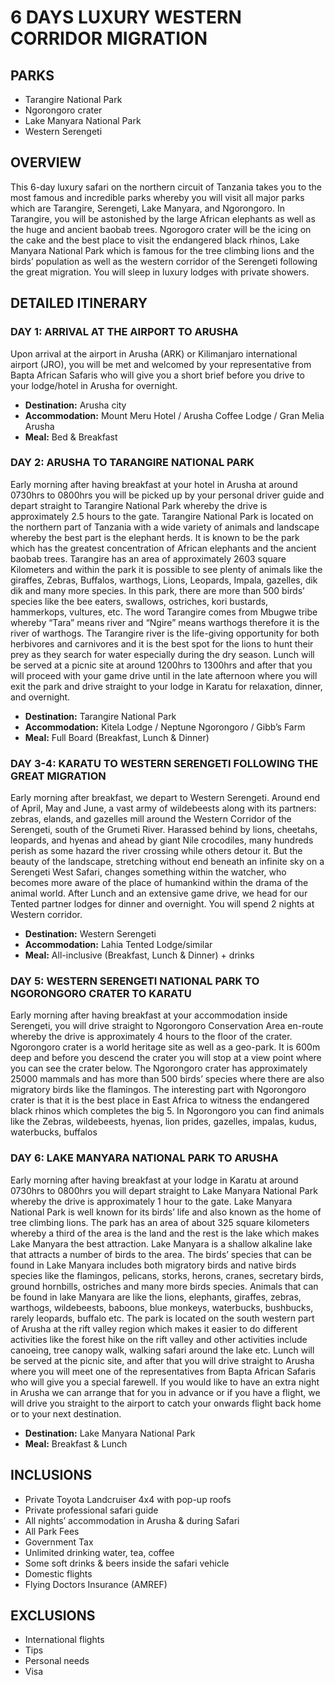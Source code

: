 # 6 DAYS LUXURY WESTERN CORRIDOR MIGRATION

## PARKS
- Tarangire National Park
- Ngorongoro crater
- Lake Manyara National Park
- Western Serengeti

## OVERVIEW
This 6-day luxury safari on the northern circuit of Tanzania takes you to the most famous and incredible parks whereby you will visit all major parks which are Tarangire, Serengeti, Lake Manyara, and Ngorongoro. In Tarangire, you will be astonished by the large African elephants as well as the huge and ancient baobab trees. Ngorogoro crater will be the icing on the cake and the best place to visit the endangered black rhinos, Lake Manyara National Park which is famous for the tree climbing lions and the birds’ population as well as the western corridor of the Serengeti following the great migration. You will sleep in luxury lodges with private showers.

## DETAILED ITINERARY

### DAY 1: ARRIVAL AT THE AIRPORT TO ARUSHA
Upon arrival at the airport in Arusha (ARK) or Kilimanjaro international airport (JRO), you will be met and welcomed by your representative from Bapta African Safaris who will give you a short brief before you drive to your lodge/hotel in Arusha for overnight.
- **Destination:** Arusha city
- **Accommodation:** Mount Meru Hotel / Arusha Coffee Lodge / Gran Melia Arusha
- **Meal:** Bed & Breakfast

### DAY 2: ARUSHA TO TARANGIRE NATIONAL PARK
Early morning after having breakfast at your hotel in Arusha at around 0730hrs to 0800hrs you will be picked up by your personal driver guide and depart straight to Tarangire National Park whereby the drive is approximately 2.5 hours to the gate. Tarangire National Park is located on the northern part of Tanzania with a wide variety of animals and landscape whereby the best part is the elephant herds. It is known to be the park which has the greatest concentration of African elephants and the ancient baobab trees. Tarangire has an area of approximately 2603 square Kilometers and within the park it is possible to see plenty of animals like the giraffes, Zebras, Buffalos, warthogs, Lions, Leopards, Impala, gazelles, dik dik and many more species. In this park, there are more than 500 birds’ species like the bee eaters, swallows, ostriches, kori bustards, hammerkops, vultures, etc. The word Tarangire comes from Mbugwe tribe whereby “Tara” means river and “Ngire” means warthogs therefore it is the river of warthogs. The Tarangire river is the life-giving opportunity for both herbivores and carnivores and it is the best spot for the lions to hunt their prey as they search for water especially during the dry season. Lunch will be served at a picnic site at around 1200hrs to 1300hrs and after that you will proceed with your game drive until in the late afternoon where you will exit the park and drive straight to your lodge in Karatu for relaxation, dinner, and overnight.
- **Destination:** Tarangire National Park
- **Accommodation:** Kitela Lodge / Neptune Ngorongoro / Gibb’s Farm
- **Meal:** Full Board (Breakfast, Lunch & Dinner)

### DAY 3-4: KARATU TO WESTERN SERENGETI FOLLOWING THE GREAT MIGRATION
Early morning after breakfast, we depart to Western Serengeti. Around end of April, May and June, a vast army of wildebeests along with its partners: zebras, elands, and gazelles mill around the Western Corridor of the Serengeti, south of the Grumeti River. Harassed behind by lions, cheetahs, leopards, and hyenas and ahead by giant Nile crocodiles, many hundreds perish as some hazard the river crossing while others detour it. But the beauty of the landscape, stretching without end beneath an infinite sky on a Serengeti West Safari, changes something within the watcher, who becomes more aware of the place of humankind within the drama of the animal world. After Lunch and an extensive game drive, we head for our Tented partner lodges for dinner and overnight. You will spend 2 nights at Western corridor.
- **Destination:** Western Serengeti
- **Accommodation:** Lahia Tented Lodge/similar
- **Meal:** All-inclusive (Breakfast, Lunch & Dinner) + drinks

### DAY 5: WESTERN SERENGETI NATIONAL PARK TO NGORONGORO CRATER TO KARATU
Early morning after having breakfast at your accommodation inside Serengeti, you will drive straight to Ngorongoro Conservation Area en-route whereby the drive is approximately 4 hours to the floor of the crater. Ngorongoro crater is a world heritage site as well as a geo-park. It is 600m deep and before you descend the crater you will stop at a view point where you can see the crater below. The Ngorongoro crater has approximately 25000 mammals and has more than 500 birds’ species where there are also migratory birds like the flamingos. The interesting part with Ngorongoro crater is that it is the best place in East Africa to witness the endangered black rhinos which completes the big 5. In Ngorongoro you can find animals like the Zebras, wildebeests, hyenas, lion prides, gazelles, impalas, kudus, waterbucks, buffalos

### DAY 6: LAKE MANYARA NATIONAL PARK TO ARUSHA
Early morning after having breakfast at your lodge in Karatu at around 0730hrs to 0800hrs you will depart straight to Lake Manyara National Park whereby the drive is approximately 1 hour to the gate. Lake Manyara National Park is well known for its birds’ life and also known as the home of tree climbing lions. The park has an area of about 325 square kilometers whereby a third of the area is the land and the rest is the lake which makes Lake Manyara the best attraction. Lake Manyara is a shallow alkaline lake that attracts a number of birds to the area. The birds’ species that can be found in Lake Manyara includes both migratory birds and native birds species like the flamingos, pelicans, storks, herons, cranes, secretary birds, ground hornbills, ostriches and many more birds species. Animals that can be found in lake Manyara are like the lions, elephants, giraffes, zebras, warthogs, wildebeests, baboons, blue monkeys, waterbucks, bushbucks, rarely leopards, buffalo etc. The park is located on the south western part of Arusha at the rift valley region which makes it easier to do different activities like the forest hike on the rift valley and other activities include canoeing, tree canopy walk, walking safari around the lake etc. Lunch will be served at the picnic site, and after that you will drive straight to Arusha where you will meet one of the representatives from Bapta African Safaris who will give you a special farewell. If you would like to have an extra night in Arusha we can arrange that for you in advance or if you have a flight, we will drive you straight to the airport to catch your onwards flight back home or to your next destination.
- **Destination:** Lake Manyara National Park
- **Meal:** Breakfast & Lunch

## INCLUSIONS
- Private Toyota Landcruiser 4x4 with pop-up roofs
- Private professional safari guide
- All nights’ accommodation in Arusha & during Safari
- All Park Fees
- Government Tax
- Unlimited drinking water, tea, coffee
- Some soft drinks & beers inside the safari vehicle
- Domestic flights
- Flying Doctors Insurance (AMREF)

## EXCLUSIONS
- International flights
- Tips
- Personal needs
- Visa
